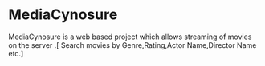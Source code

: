 # MediaCynosure
MediaCynosure is a web based project which allows streaming of movies on the server .[ Search movies by Genre,Rating,Actor Name,Director Name etc.]
